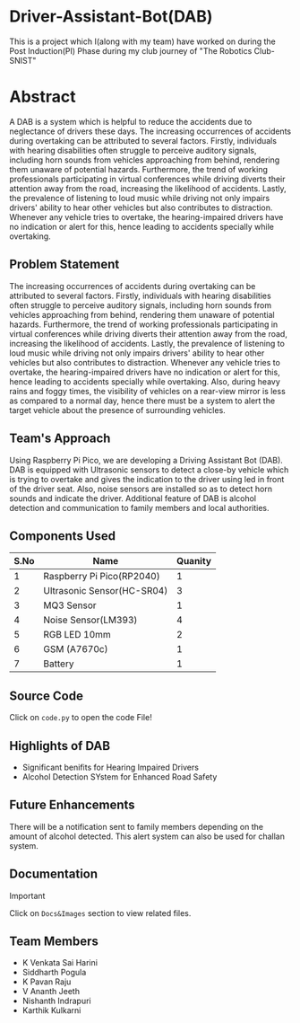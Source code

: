 # Driver-Assistant-Bot(DAB)
This is a project which I(along with my team) have worked on during the Post Induction(PI) Phase during my club journey of "The Robotics Club-SNIST"
# Abstract
A DAB is a system which is helpful to reduce the accidents due to neglectance of drivers these days. The increasing occurrences of accidents during overtaking can be attributed to several factors. Firstly, individuals with hearing disabilities often struggle to perceive auditory signals, including horn sounds from vehicles approaching from behind, rendering them unaware of potential hazards. Furthermore, the trend of working professionals participating in virtual conferences while driving diverts their attention away from the road, increasing the likelihood of accidents. Lastly, the prevalence of listening to loud music while driving not only impairs drivers' ability to hear other vehicles but also contributes to distraction. Whenever any vehicle tries to overtake, the hearing-impaired drivers have no indication or alert for this, hence leading to accidents specially while overtaking.
## Problem Statement
The increasing occurrences of accidents during overtaking can be attributed to several factors. Firstly, individuals with hearing disabilities often struggle to perceive auditory signals, including horn sounds from vehicles approaching from behind, rendering them unaware of potential hazards. Furthermore, the trend of working professionals participating in virtual conferences while driving diverts their attention away from the road, increasing the likelihood of accidents. Lastly, the prevalence of listening to loud music while driving not only impairs drivers' ability to hear other vehicles but also contributes to distraction. Whenever any vehicle tries to overtake, the hearing-impaired drivers have no indication or alert for this, hence leading to accidents specially while overtaking. Also, during heavy rains and foggy times, the visibility of vehicles on a rear-view mirror is less as compared to a normal day, hence there must be a system to alert the target vehicle about the presence of surrounding vehicles.
## Team's Approach
Using Raspberry Pi Pico, we are developing a Driving Assistant Bot (DAB). DAB is equipped with Ultrasonic sensors to detect a close-by vehicle which is trying to overtake and gives the indication to the driver using led in front of the driver seat. Also, noise sensors are installed so as to detect horn sounds and indicate the driver. Additional feature of DAB is alcohol detection and communication to family members and local authorities.

## Components Used

|S.No|Name|Quanity|
|---|---|---|
|1|Raspberry Pi Pico(RP2040)|1|
|2|Ultrasonic Sensor(HC-SR04)|3|
|3|MQ3 Sensor|1|
|4|Noise Sensor(LM393)|4|
|5|RGB LED 10mm|2|
|6|GSM (A7670c)|1|
|7| Battery|1|

## Source Code
Click on `code.py` to open the code File!

## Highlights of DAB
- Significant benifits for Hearing Impaired Drivers
- Alcohol Detection SYstem for Enhanced Road Safety

## Future Enhancements
There will be a notification sent to family members depending on the amount of alcohol detected. This alert system can also be used for challan system.

## Documentation
>[!IMPORTANT]
>Click on `Docs&Images` section to view related files.

## Team Members
- K Venkata Sai Harini
- Siddharth Pogula
- K Pavan Raju
- V Ananth Jeeth
- Nishanth Indrapuri
- Karthik Kulkarni
